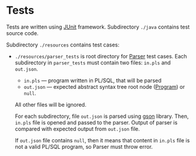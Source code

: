 # Tests

Tests are written using [JUnit](https://junit.org/junit5/) framework. Subdirectory `./java` contains test source code.

Subdirectory `./resources` contains test cases:
- `./resources/parser_tests` is root directory for [Parser](../main/java/org/example/oracle/main/Parser.java) test cases.
  Each subdirectory in `parser_tests` must contain two files: `in.pls` and `out.json`.
  
  - `in.pls` — program written in PL/SQL, that will be parsed
  - `out.json` — expected abstract syntax tree root node ([Program](../main/java/org/example/oracle/ast/Program.java)) 
    or `null`.
  
  All other files will be ignored.

  For each subdirectory, file `out.json` is parsed using [gson](https://github.com/google/gson) library. Then, `in.pls`
  file is opened and passed to the parser. Output of parser is compared with expected output from `out.json` file.

  If `out.json` file contains `null`, then it means that content in `in.pls` file is not a valid PL/SQL program, so
  Parser must throw error.

